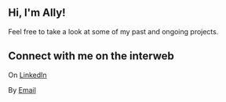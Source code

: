 ## Hi, I'm Ally!

Feel free to take a look at some of my past and ongoing projects.

## Connect with me on the interweb

On [LinkedIn](https://www.linkedin.com/in/allyson-kouao)

By [Email](akouao@redhat.com)
